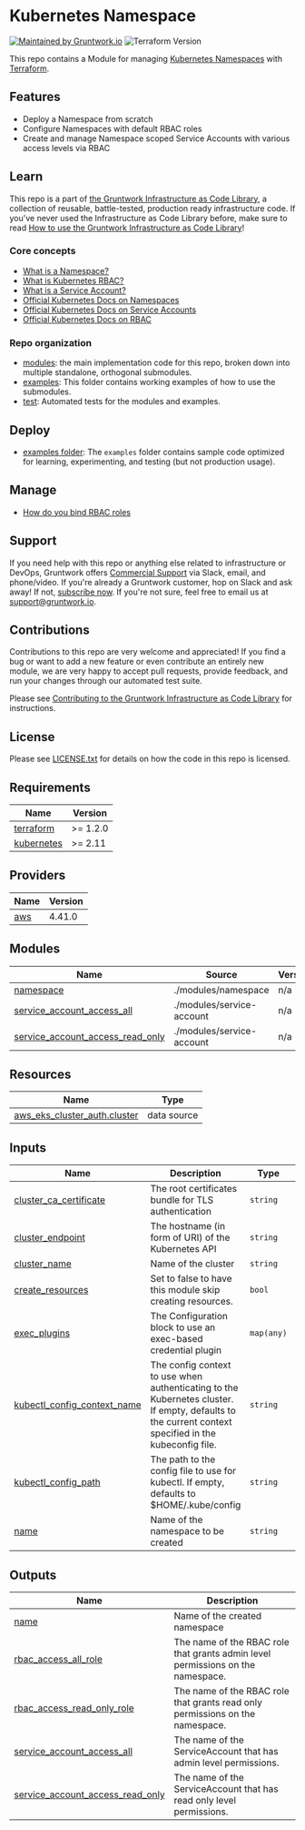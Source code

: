 <!--
:type: service
:name: Kubernetes Namespace
:description: Deploy a Kubernetes Namespace on to any Kubernetes cluster.
:icon: /_docs/ns-128.png
:category: docker-orchestration
:cloud: aws
:tags: docker, orchestration, kubernetes, containers
:license: gruntwork
:built-with: terraform
-->

# Kubernetes Namespace

[![Maintained by Gruntwork.io](https://img.shields.io/badge/maintained%20by-gruntwork.io-%235849a6.svg)](https://gruntwork.io/?ref=repo_k8s_namespace)
![Terraform Version](https://img.shields.io/badge/tf-%3E%3D1.1.0-blue.svg)

This repo contains a Module for managing [Kubernetes
Namespaces](https://kubernetes.io/docs/concepts/overview/working-with-objects/namespaces/) with
[Terraform](https://www.terraform.io).




## Features

* Deploy a Namespace from scratch
* Configure Namespaces with default RBAC roles
* Create and manage Namespace scoped Service Accounts with various access levels via RBAC




## Learn

This repo is a part of [the Gruntwork Infrastructure as Code Library](https://gruntwork.io/infrastructure-as-code-library/),
a collection of reusable, battle-tested, production ready infrastructure code. If you've never used the Infrastructure as Code Library
before, make sure to read [How to use the Gruntwork Infrastructure as Code Library](https://gruntwork.io/guides/foundations/how-to-use-gruntwork-infrastructure-as-code-library/)!

### Core concepts

* [What is a Namespace?](https://github.com/gruntwork-io/terraform-kubernetes-namespace/blob/main/modules/namespace/README.md#what-is-a-namespace)
* [What is Kubernetes RBAC?](https://github.com/gruntwork-io/terraform-kubernetes-namespace/blob/main/modules/namespace-roles/README.md#what-is-kubernetes-role-based-access-control-rbac)
* [What is a Service Account?](https://github.com/gruntwork-io/terraform-kubernetes-namespace/blob/main/modules/service-account/README.md#what-is-a-serviceaccount)
* [Official Kubernetes Docs on Namespaces](https://kubernetes.io/docs/concepts/overview/working-with-objects/namespaces/)
* [Official Kubernetes Docs on Service Accounts](https://kubernetes.io/docs/reference/access-authn-authz/service-accounts-admin/)
* [Official Kubernetes Docs on RBAC](https://kubernetes.io/docs/reference/access-authn-authz/rbac/)

### Repo organization

* [modules](https://github.com/gruntwork-io/terraform-kubernetes-namespace/blob/main/modules): the main implementation code for this repo, broken down into multiple standalone, orthogonal submodules.
* [examples](https://github.com/gruntwork-io/terraform-kubernetes-namespace/blob/main/examples): This folder contains working examples of how to use the submodules.
* [test](https://github.com/gruntwork-io/terraform-kubernetes-namespace/blob/main/test): Automated tests for the modules and examples.




## Deploy

* [examples folder](https://github.com/gruntwork-io/terraform-kubernetes-namespace/blob/main/examples): The `examples` folder contains sample code optimized for learning, experimenting, and testing (but not production usage).



## Manage

* [How do you bind RBAC roles](https://github.com/gruntwork-io/terraform-kubernetes-namespace/blob/main/modules/namespace-roles/README.md#how-do-you-bind-the-roles)



## Support

If you need help with this repo or anything else related to infrastructure or DevOps, Gruntwork offers [Commercial Support](https://gruntwork.io/support/) via Slack, email, and phone/video. If you're already a Gruntwork customer, hop on Slack and ask away! If not, [subscribe now](https://www.gruntwork.io/pricing/). If you're not sure, feel free to email us at [support@gruntwork.io](mailto:support@gruntwork.io).




## Contributions

Contributions to this repo are very welcome and appreciated! If you find a bug or want to add a new feature or even contribute an entirely new module, we are very happy to accept pull requests, provide feedback, and run your changes through our automated test suite.

Please see [Contributing to the Gruntwork Infrastructure as Code Library](https://gruntwork.io/guides/foundations/how-to-use-gruntwork-infrastructure-as-code-library/#contributing-to-the-gruntwork-infrastructure-as-code-library) for instructions.




## License

Please see [LICENSE.txt](https://github.com/gruntwork-io/terraform-kubernetes-namespace/blob/main/LICENSE.txt) for details on how the code in this repo is licensed.
<!-- BEGINNING OF PRE-COMMIT-TERRAFORM DOCS HOOK -->
## Requirements

| Name | Version |
|------|---------|
| <a name="requirement_terraform"></a> [terraform](#requirement\_terraform) | >= 1.2.0 |
| <a name="requirement_kubernetes"></a> [kubernetes](#requirement\_kubernetes) | >= 2.11 |

## Providers

| Name | Version |
|------|---------|
| <a name="provider_aws"></a> [aws](#provider\_aws) | 4.41.0 |

## Modules

| Name | Source | Version |
|------|--------|---------|
| <a name="module_namespace"></a> [namespace](#module\_namespace) | ./modules/namespace | n/a |
| <a name="module_service_account_access_all"></a> [service\_account\_access\_all](#module\_service\_account\_access\_all) | ./modules/service-account | n/a |
| <a name="module_service_account_access_read_only"></a> [service\_account\_access\_read\_only](#module\_service\_account\_access\_read\_only) | ./modules/service-account | n/a |

## Resources

| Name | Type |
|------|------|
| [aws_eks_cluster_auth.cluster](https://registry.terraform.io/providers/hashicorp/aws/latest/docs/data-sources/eks_cluster_auth) | data source |

## Inputs

| Name | Description | Type | Default | Required |
|------|-------------|------|---------|:--------:|
| <a name="input_cluster_ca_certificate"></a> [cluster\_ca\_certificate](#input\_cluster\_ca\_certificate) | The root certificates bundle for TLS authentication | `string` | `""` | no |
| <a name="input_cluster_endpoint"></a> [cluster\_endpoint](#input\_cluster\_endpoint) | The hostname (in form of URI) of the Kubernetes API | `string` | `""` | no |
| <a name="input_cluster_name"></a> [cluster\_name](#input\_cluster\_name) | Name of the cluster | `string` | `""` | no |
| <a name="input_create_resources"></a> [create\_resources](#input\_create\_resources) | Set to false to have this module skip creating resources. | `bool` | `true` | no |
| <a name="input_exec_plugins"></a> [exec\_plugins](#input\_exec\_plugins) | The Configuration block to use an exec-based credential plugin | `map(any)` | `{}` | no |
| <a name="input_kubectl_config_context_name"></a> [kubectl\_config\_context\_name](#input\_kubectl\_config\_context\_name) | The config context to use when authenticating to the Kubernetes cluster. If empty, defaults to the current context specified in the kubeconfig file. | `string` | `""` | no |
| <a name="input_kubectl_config_path"></a> [kubectl\_config\_path](#input\_kubectl\_config\_path) | The path to the config file to use for kubectl. If empty, defaults to $HOME/.kube/config | `string` | `""` | no |
| <a name="input_name"></a> [name](#input\_name) | Name of the namespace to be created | `string` | n/a | yes |

## Outputs

| Name | Description |
|------|-------------|
| <a name="output_name"></a> [name](#output\_name) | Name of the created namespace |
| <a name="output_rbac_access_all_role"></a> [rbac\_access\_all\_role](#output\_rbac\_access\_all\_role) | The name of the RBAC role that grants admin level permissions on the namespace. |
| <a name="output_rbac_access_read_only_role"></a> [rbac\_access\_read\_only\_role](#output\_rbac\_access\_read\_only\_role) | The name of the RBAC role that grants read only permissions on the namespace. |
| <a name="output_service_account_access_all"></a> [service\_account\_access\_all](#output\_service\_account\_access\_all) | The name of the ServiceAccount that has admin level permissions. |
| <a name="output_service_account_access_read_only"></a> [service\_account\_access\_read\_only](#output\_service\_account\_access\_read\_only) | The name of the ServiceAccount that has read only level permissions. |
<!-- END OF PRE-COMMIT-TERRAFORM DOCS HOOK -->
